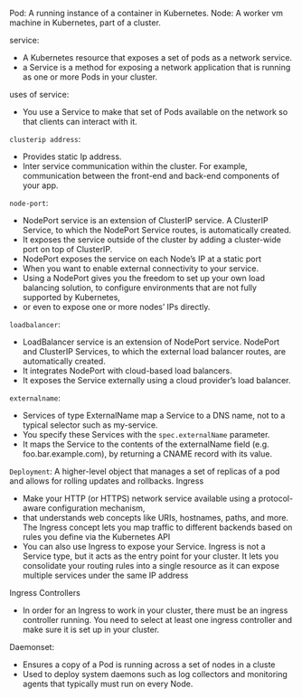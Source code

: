 Pod: A running instance of a container in Kubernetes.
Node: A worker vm machine in Kubernetes, part of a cluster.

service: 
- A Kubernetes resource that exposes a set of pods as a network service.
- a Service is a method for exposing a network application that is running as one or more Pods in your cluster. 

uses of service:
- You use a Service to make that set of Pods available on the network so that clients can interact with it.


`clusterip address`:
- Provides static Ip address.
- Inter service communication within the cluster. For example, communication between the front-end and back-end components of your app.



 `node-port`:
- NodePort service is an extension of ClusterIP service. A ClusterIP Service, to which the NodePort Service routes, is automatically created.
- It exposes the service outside of the cluster by adding a cluster-wide port on top of ClusterIP.
- NodePort exposes the service on each Node’s IP at a static port
- When you want to enable external connectivity to your service.
- Using a NodePort gives you the freedom to set up your own load balancing solution, to configure environments that are not fully supported by Kubernetes,
-  or even to expose one or more nodes’ IPs directly.


`loadbalancer`:
- LoadBalancer service is an extension of NodePort service. NodePort and ClusterIP Services, to which the external load balancer routes, are automatically created.
- It integrates NodePort with cloud-based load balancers.
- It exposes the Service externally using a cloud provider’s load balancer.

`externalname`:
- Services of type ExternalName map a Service to a DNS name, not to a typical selector such as my-service.
- You specify these Services with the `spec.externalName` parameter.
- It maps the Service to the contents of the externalName field (e.g. foo.bar.example.com), by returning a CNAME record with its value.


`Deployment`: A higher-level object that manages a set of replicas of a pod and allows for rolling updates and rollbacks.
Ingress
- Make your HTTP (or HTTPS) network service available using a protocol-aware configuration mechanism,
- that understands web concepts like URIs, hostnames, paths, and more. The Ingress concept lets you map traffic to different backends based on rules you define via the Kubernetes API
- You can also use Ingress to expose your Service. Ingress is not a Service type, but it acts as the entry point for your cluster. It lets you consolidate your routing rules into a single resource as it can expose multiple services under the same IP address

Ingress Controllers
- In order for an Ingress to work in your cluster, there must be an ingress controller running. You need to select at least one ingress controller and make sure it is set up in your cluster. 

Daemonset:
- Ensures a copy of a Pod is running across a set of nodes in a cluste
- Used to deploy system daemons such as log collectors and monitoring agents that typically must run on every Node.
